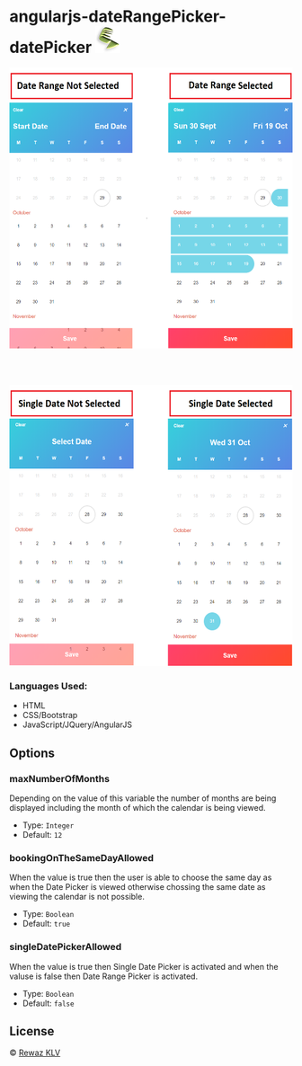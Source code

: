 # angularjs-dateRangePicker-datePicker ![](https://github.com/KLV96/angularjs-dateRangePicker-datePicker/blob/master/DocumentationAssets/klv44px48px.png)

<p align="center">
    <img src="https://github.com/KLV96/angularjs-dateRangePicker-datePicker/blob/master/DocumentationAssets/DateRange.png" width= "800" height= "500" alt>
</p>
<br />
<br />
<p align="center">
    <img src="https://github.com/KLV96/angularjs-dateRangePicker-datePicker/blob/master/DocumentationAssets/SingleDate.png" width= "800" height= "500" alt>
</p>

### Languages Used:
* HTML
* CSS/Bootstrap
* JavaScript/JQuery/AngularJS

## Options

### maxNumberOfMonths
Depending on the value of this variable the number of months are being displayed including the month of which the calendar is being viewed. 
- Type: `Integer`
- Default: `12`

### bookingOnTheSameDayAllowed
When the value is true then the user is able to choose the same day as when the Date Picker is viewed otherwise chossing the same date as viewing the calendar is not possible.
- Type: `Boolean`
- Default: `true`

### singleDatePickerAllowed
When the value is true then Single Date Picker is activated and when the valuse is false then Date Range Picker is activated. 
- Type: `Boolean`
- Default: `false`

## License

© [Rewaz KLV](https://www.linkedin.com/in/rewazklv/)
